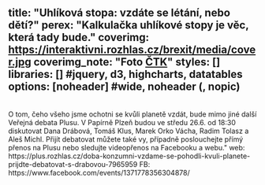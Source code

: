 title: "Uhlíková stopa: vzdáte se létání, nebo dětí?"
perex: "Kalkulačka uhlíkové stopy je věc, která tady bude."
coverimg: https://interaktivni.rozhlas.cz/brexit/media/cover.jpg
coverimg_note: "Foto <a href='https://ctk.cz'>ČTK</a>"
styles: []
libraries: [] #jquery, d3, highcharts, datatables
options: [noheader] #wide, noheader (, nopic)
---
<div id="klikatko"></div>
<br>
O tom, čeho všeho jsme ochotni se kvůli planetě vzdát, bude mimo jiné další Veřejná debata Plusu. V Papírně Plzeň budou ve středu 26.6. od 18:30 diskutovat Dana Drábová, Tomáš Klus, Marek Orko Vácha, Radim Tolasz a Aleš Michl. Přijít debatovat můžete také vy, případně poslouchejte přímý přenos na Plusu nebo sledujte videopřenos na Facebooku a webu."
web: https://plus.rozhlas.cz/doba-konzumni-vzdame-se-pohodli-kvuli-planete-prijdte-debatovat-s-drabovou-7965959
FB: https://www.facebook.com/events/1371778356304878/​
